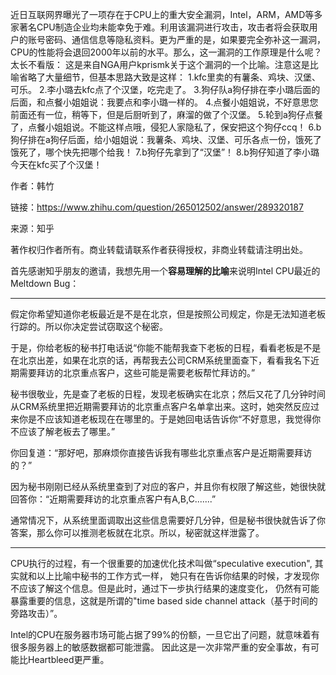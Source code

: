 近日互联网界曝光了一项存在于CPU上的重大安全漏洞，Intel，ARM，AMD等多家著名CPU制造企业均未能幸免于难。利用该漏洞进行攻击，攻击者将会获取用户的账号密码、通信信息等隐私资料。更为严重的是，如果要完全弥补这一漏洞，CPU的性能将会退回2000年以前的水平。那么，这一漏洞的工作原理是什么呢？
太长不看版：
这是来自NGA用户kprismk关于这个漏洞的一个比喻。注意这是比喻省略了大量细节，但基本思路大致是这样：
1.kfc里卖的有薯条、鸡块、汉堡、可乐。
2.李小璐去kfc点了个汉堡，吃完走了。
3.狗仔队a狗仔排在李小璐后面的后面，和点餐小姐姐说：我要点和李小璐一样的。
4.点餐小姐姐说，不好意思您前面还有一位，稍等下，但是后厨听到了，麻溜的做了个汉堡。
5.轮到a狗仔点餐了，点餐小姐姐说。不能这样点哦，侵犯人家隐私了，保安把这个狗仔ccq！
6.b狗仔排在a狗仔后面，给小姐姐说：我薯条、鸡块、汉堡、可乐各点一份，饿死了饿死了，哪个快先把哪个给我！
7.b狗仔先拿到了“汉堡”！
8.b狗仔知道了李小璐今天在kfc买了个汉堡！







作者：韩竹

链接：https://www.zhihu.com/question/265012502/answer/289320187

来源：知乎

著作权归作者所有。商业转载请联系作者获得授权，非商业转载请注明出处。

首先感谢知乎朋友的邀请，我想先用一个**容易理解的比喻**来说明Intel CPU最近的Meltdown Bug：

------

假定你希望知道你老板最近是不是在北京，但是按照公司规定，你是无法知道老板行踪的。所以你决定尝试窃取这个秘密。

于是，你给老板的秘书打电话说“你能不能帮我查下老板的日程，看看老板是不是在北京出差，如果在北京的话，再帮我去公司CRM系统里面查下，看看我名下近期需要拜访的北京重点客户，这些可能是需要老板帮忙拜访的。”

秘书很敬业，先是查了老板的日程，发现老板确实在北京；然后又花了几分钟时间从CRM系统里把近期需要拜访的北京重点客户名单拿出来。这时，她突然反应过来你是不应该知道老板现在在哪里的。于是她回电话告诉你“不好意思，我觉得你不应该了解老板去了哪里。”

你回复道：“那好吧，那麻烦你直接告诉我有哪些北京重点客户是近期需要拜访的？”

因为秘书刚刚已经从系统里查到了对应的客户，并且你有权限了解这些，她很快就回答你：“近期需要拜访的北京重点客户有A,B,C.......”

通常情况下，从系统里面调取出这些信息需要好几分钟，但是秘书很快就告诉了你答案，那么你可以推测老板就在北京。所以，秘密就这样泄露了。

------

CPU执行的过程，有一个很重要的加速优化技术叫做“speculative execution", 其实就和以上比喻中秘书的工作方式一样， 她只有在告诉你结果的时候，才发现你不应该了解这个信息。但是此时，通过下一步执行结果的速度变化， 仍然有可能暴露重要的信息，这就是所谓的"time based side channel attack（基于时间的旁路攻击）”。

Intel的CPU在服务器市场可能占据了99%的份额，一旦它出了问题，就意味着有很多服务器上的敏感数据都可能泄露。 因此这是一次非常严重的安全事故，有可能比Heartbleed更严重。